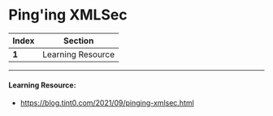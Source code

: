 # Ping'ing XMLSec

Index | Section
--- | ---
**1** | Learning Resource

___


#### Learning Resource: 

* https://blog.tint0.com/2021/09/pinging-xmlsec.html
